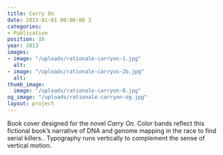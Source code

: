 ```yaml
---
title: Carry On
date: 2013-01-01 00:00:00 Z
categories:
- Publication
position: 16
year: 2013
images:
- image: "/uploads/rationale-carryon-1.jpg"
  alt: 
- image: "/uploads/rationale-carryon-2b.jpg"
  alt: 
thumb_image:
  image: "/uploads/rationale-carryon-0.jpg"
og_image: "/uploads/rationale-carryon-og.jpg"
layout: project
---
```


Book cover designed for the novel *Carry On.* Color bands reflect this fictional book’s narrative of DNA and genome mapping in the race to find serial killers.. Typography runs vertically to complement the sense of vertical motion.
